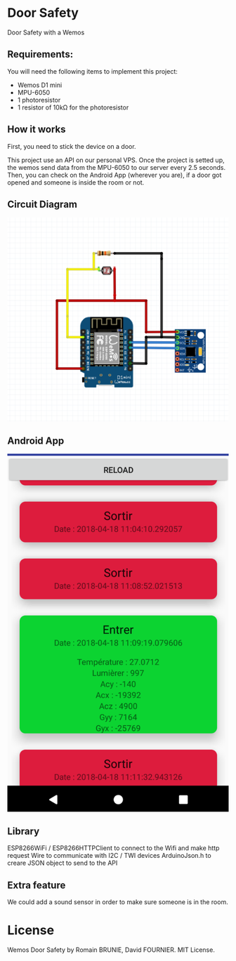 # Door Safety
Door Safety with a Wemos

## Requirements:
You will need the following items to implement this project:
- Wemos D1 mini
- MPU-6050
- 1 photoresistor
- 1 resistor of 10kΩ for the photoresistor


## How it works

First, you need to stick the device on a door.

This project use an API on our personal VPS.
Once the project is setted up, the wemos send data from the MPU-6050 to our server every 2.5 seconds.
Then, you can check on the Android App (wherever you are), if a door got opened and someone is inside the room or not.


## Circuit Diagram

![HODOR](https://github.com/rombiddle/WemosDoorChecker/blob/master/images/Capture%20d%E2%80%99%C3%A9cran%202018-04-18%20%C3%A0%2010.49.54.png?raw=true "Hodor")

## Android App

![HODOR](https://github.com/rombiddle/WemosDoorChecker/blob/master/images/Capture%20d%E2%80%99%C3%A9cran%202018-04-18%20%C3%A0%2011.29.50.png?raw=true "My Beautiful App")


## Library

ESP8266WiFi / ESP8266HTTPClient to connect to the Wifi and make http request
Wire to communicate with I2C / TWI devices
ArduinoJson.h to creare JSON object to send to the API

## Extra feature

We could add a sound sensor in order to make sure someone is in the room.

# License

Wemos Door Safety by Romain BRUNIE, David FOURNIER.
MIT License.